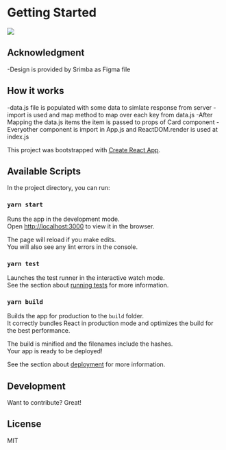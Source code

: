 # Getting Started 

![](project-demo.gif)

## Acknowledgment

-Design is provided by Srimba as Figma file

## How it works

-data.js file is populated with some data to simlate response from server
-import is used and map method to map over each key from data.js 
-After Mapping the data.js items the item is passed to props of Card component
-Everyother component is import in App.js and ReactDOM.render is used at index.js

This project was bootstrapped with [Create React App](https://github.com/facebook/create-react-app).

## Available Scripts

In the project directory, you can run:

### `yarn start`

Runs the app in the development mode.\
Open [http://localhost:3000](http://localhost:3000) to view it in the browser.

The page will reload if you make edits.\
You will also see any lint errors in the console.

### `yarn test`

Launches the test runner in the interactive watch mode.\
See the section about [running tests](https://facebook.github.io/create-react-app/docs/running-tests) for more information.

### `yarn build`

Builds the app for production to the `build` folder.\
It correctly bundles React in production mode and optimizes the build for the best performance.

The build is minified and the filenames include the hashes.\
Your app is ready to be deployed!

See the section about [deployment](https://facebook.github.io/create-react-app/docs/deployment) for more information.

## Development

Want to contribute? Great!


## License

MIT
